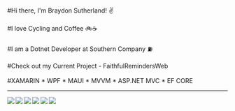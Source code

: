 #Hi there, I'm Braydon Sutherland! ✌️
<br />
<br />
#I love Cycling and Coffee 🚲☕
<br />
<br />
#I am a Dotnet Developer at Southern Company ⛽
<br />
<br />
#Check out my Current Project - FaithfulRemindersWeb
<br />
<br />
#XAMARIN * WPF * MAUI * MVVM * ASP.NET MVC * EF CORE

<hr />
<img align="left" src="https://img.shields.io/badge/.NET-5C2D91?style=for-the-badge&logo=.net&logoColor=white" />
<img align="left" src="https://img.shields.io/badge/c%23-%23239120.svg?style=for-the-badge&logo=c-sharp&logoColor=white" />
<img align="left" src="https://img.shields.io/badge/Xamarin-3498DB?style=for-the-badge&logo=xamarin&logoColor=white" />
<img align="left" src="https://img.shields.io/badge/azure-%230072C6.svg?style=for-the-badge&logo=microsoftazure&logoColor=white" />
<img align="left" src="https://img.shields.io/badge/git-%23F05033.svg?style=for-the-badge&logo=git&logoColor=white" />
<img align="left" src="https://img.shields.io/badge/Microsoft%20SQL%20Server-CC2927?style=for-the-badge&logo=microsoft%20sql%20server&logoColor=white" />
